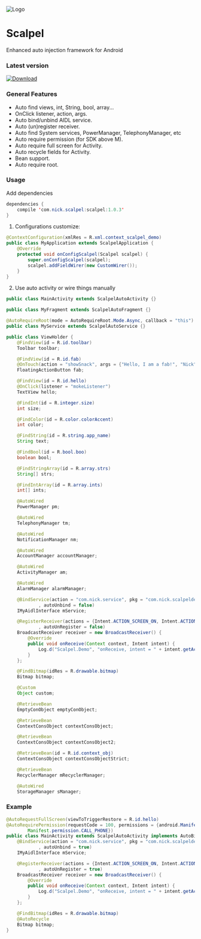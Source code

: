 ![Logo](art/logo.jpg)

# Scalpel
Enhanced auto injection framework for Android

### Latest version
[ ![Download](https://api.bintray.com/packages/nickandroid/maven/scalpel/images/download.svg) ](https://bintray.com/nickandroid/maven/scalpel/_latestVersion)

### General Features
- Auto find views, int, String, bool, array...
- OnClick listener, action, args.
- Auto bind/unbind AIDL service.
- Auto (un)register receiver.
- Auto find System services, PowerManager, TelephonyManager, etc
- Auto require permission (for SDK above M).
- Auto require full screen for Activity.
- Auto recycle fields for Activity.
- Bean support.
- Auto require root.

### Usage

Add dependencies
``` java
dependencies {
    compile 'com.nick.scalpel:scalpel:1.0.3'
}
```

1. Configurations customize:
``` java
@ContextConfiguration(xmlRes = R.xml.context_scalpel_demo)
public class MyApplication extends ScalpelApplication {
    @Override
    protected void onConfigScalpel(Scalpel scalpel) {
        super.onConfigScalpel(scalpel);
        scalpel.addFieldWirer(new CustomWirer());
    }
}
```

2. Use auto activity or wire things manually
``` java
public class MainActivity extends ScalpelAutoActivity {}
```
``` java
public class MyFragment extends ScalpelAutoFragment {}
```
``` java
@AutoRequireRoot(mode = AutoRequireRoot.Mode.Async, callback = "this")
public class MyService extends ScalpelAutoService {}
```

``` java
public class ViewHolder {
    @FindView(id = R.id.toolbar)
    Toolbar toolbar;

    @FindView(id = R.id.fab)
    @OnTouch(action = "showSnack", args = {"Hello, I am a fab!", "Nick"})
    FloatingActionButton fab;

    @FindView(id = R.id.hello)
    @OnClick(listener = "mokeListener")
    TextView hello;

    @FindInt(id = R.integer.size)
    int size;

    @FindColor(id = R.color.colorAccent)
    int color;

    @FindString(id = R.string.app_name)
    String text;

    @FindBool(id = R.bool.boo)
    boolean bool;

    @FindStringArray(id = R.array.strs)
    String[] strs;

    @FindIntArray(id = R.array.ints)
    int[] ints;

    @AutoWired
    PowerManager pm;

    @AutoWired
    TelephonyManager tm;

    @AutoWired
    NotificationManager nm;

    @AutoWired
    AccountManager accountManager;

    @AutoWired
    ActivityManager am;

    @AutoWired
    AlarmManager alarmManager;

    @BindService(action = "com.nick.service", pkg = "com.nick.scalpeldemo", callback = "this"
            , autoUnbind = false)
    IMyAidlInterface mService;

    @RegisterReceiver(actions = {Intent.ACTION_SCREEN_ON, Intent.ACTION_SCREEN_OFF, "com.nick.service.bind"}
            , autoUnRegister = false)
    BroadcastReceiver receiver = new BroadcastReceiver() {
        @Override
        public void onReceive(Context context, Intent intent) {
            Log.d("Scalpel.Demo", "onReceive, intent = " + intent.getAction());
        }
    };

    @FindBitmap(idRes = R.drawable.bitmap)
    Bitmap bitmap;

    @Custom
    Object custom;

    @RetrieveBean
    EmptyConObject emptyConObject;

    @RetrieveBean
    ContextConsObject contextConsObject;

    @RetrieveBean
    ContextConsObject contextConsObject2;

    @RetrieveBean(id = R.id.context_obj)
    ContextConsObject contextConsObjectStrict;

    @RetrieveBean
    RecyclerManager mRecyclerManager;

    @AutoWired
    StorageManager sManager;
```

### Example
``` java
@AutoRequestFullScreen(viewToTriggerRestore = R.id.hello)
@AutoRequirePermission(requestCode = 100, permissions = {android.Manifest.permission.READ_EXTERNAL_STORAGE,
        Manifest.permission.CALL_PHONE})
public class MainActivity extends ScalpelAutoActivity implements AutoBind.Callback {
    @BindService(action = "com.nick.service", pkg = "com.nick.scalpeldemo", callback = "this"
            , autoUnbind = true)
    IMyAidlInterface mService;

    @RegisterReceiver(actions = {Intent.ACTION_SCREEN_ON, Intent.ACTION_SCREEN_OFF, "com.nick.service.bind"}
            , autoUnRegister = true)
    BroadcastReceiver receiver = new BroadcastReceiver() {
        @Override
        public void onReceive(Context context, Intent intent) {
            Log.d("Scalpel.Demo", "onReceive, intent = " + intent.getAction());
        }
    };

    @FindBitmap(idRes = R.drawable.bitmap)
    @AutoRecycle
    Bitmap bitmap;
}
```
